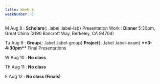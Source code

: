 ```yaml
---
title: Week 8
weekNumber: 8
---
```


M Aug 8
: **Scholars**{: .label .label-lab} Presentation Work
: **Dinner** 5:30pm, Great China (2190 Bancroft Way, Berkeley, CA 94704)

Tu Aug 9
: **Group**{: .label .label-group} **Project**{: .label .label-exam} **\*\*3-4:30pm\*\*** Final Presentations

W Aug 10
: **No class**

Th Aug 11
: **No class**

F Aug 12
: **No class (Finals)**
